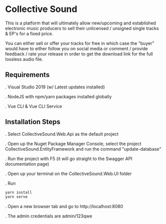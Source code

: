 # Collective Sound

This is a platform that will ultimately allow new/upcoming and established electronic music producers
to sell their unlicensed / unsigned single tracks & EP's for a fixed price.

You can either sell or offer your tracks for free in which case the "buyer" would have to either follow you on social media or
comment / provide feedback / rate your release in order to get the download link for the full lossless audio file.

## Requirements

. Visual Studio 2019 (w/ Latest updates installed)

. NodeJS with npm/yarn packages installed globally

. Vue CLI & Vue CLI Service

## Installation Steps

. Select CollectiveSound.Web.Api as the default project

. Open up the Nuget Package Manager Console, select the project CollectiveSound.EntityFramework and run the command "update-database"

. Run the project with F5 (it will go straight to the Swagger API documentation page)

. Open up your terminal on the CollectiveSound.Web.UI folder

  . Run
	
```bash
yarn install
yarn serve
```
	
  . Open a new browser tab and go to http://localhost:8080
	
  . The admin credentials are admin/123qwe
